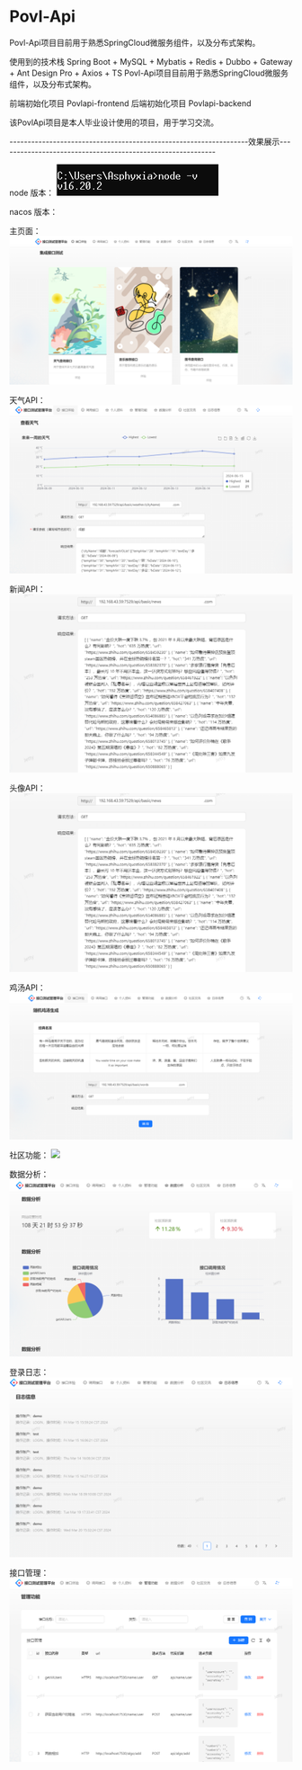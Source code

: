 # Povl-Api
Povl-Api项目目前用于熟悉SpringCloud微服务组件，以及分布式架构。

使用到的技术栈 Spring Boot + MySQL + Mybatis + Redis + Dubbo + Gateway + Ant Design Pro + Axios + TS
Povl-Api项目目前用于熟悉SpringCloud微服务组件，以及分布式架构。

前端初始化项目 Povlapi-frontend 
后端初始化项目 Povlapi-backend

该PovlApi项目是本人毕业设计使用的项目，用于学习交流。


------------------------------------------------------------------效果展示------------------------------------------------------------


node 版本：
![](./images/node.png)

nacos 版本：

主页面：
![](./images/index.png)

天气API：
![](./images/weatherApi.png)

新闻API：
![](./images/newsApi.png)

头像API：
![](./images/newsApi.png)

鸡汤API：
![](./images/wordsApi.png)

社区功能：
![](./images/communityApi.png)

数据分析：
![](./images/ana.png)

登录日志：
![](./images/logs.png)

接口管理：
![](./images/management.png)
